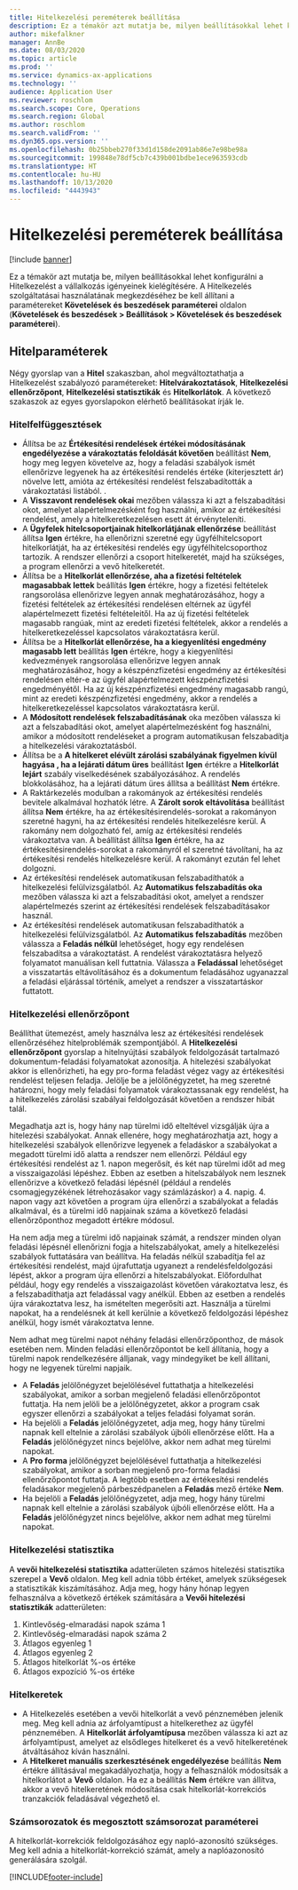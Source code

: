 ```yaml
---
title: Hitelkezelési pereméterek beállítása
description: Ez a témakör azt mutatja be, milyen beállításokkal lehet konfigurálni a Hitelkezelést a vállalkozás igényeinek kielégítésére.
author: mikefalkner
manager: AnnBe
ms.date: 08/03/2020
ms.topic: article
ms.prod: ''
ms.service: dynamics-ax-applications
ms.technology: ''
audience: Application User
ms.reviewer: roschlom
ms.search.scope: Core, Operations
ms.search.region: Global
ms.author: roschlom
ms.search.validFrom: ''
ms.dyn365.ops.version: ''
ms.openlocfilehash: 0b25bbeb270f33d1d158de2091ab86e7e98be98a
ms.sourcegitcommit: 199848e78df5cb7c439b001bdbe1ece963593cdb
ms.translationtype: HT
ms.contentlocale: hu-HU
ms.lasthandoff: 10/13/2020
ms.locfileid: "4443943"
---
```

# <a name="credit-management-parameters-setup"></a>Hitelkezelési pereméterek beállítása

[!include [banner](../includes/banner.md)]

Ez a témakör azt mutatja be, milyen beállításokkal lehet konfigurálni a Hitelkezelést a vállalkozás igényeinek kielégítésére. A Hitelkezelés szolgáltatásai használatának megkezdéséhez be kell állítani a paramétereket **Követelések és beszedések paraméterei** oldalon (**Követelések és beszedések \> Beállítások \> Követelések és beszedések paraméterei**).

## <a name="credit-parameters"></a>Hitelparaméterek

Négy gyorslap van a **Hitel** szakaszban, ahol megváltoztathatja a Hitelkezelést szabályozó paramétereket: **Hitelvárakoztatások**, **Hitelkezelési ellenőrzőpont**, **Hitelkezelési statisztikák** és **Hitelkorlátok**. A következő szakaszok az egyes gyorslapokon elérhető beállításokat írják le.

### <a name="credit-holds"></a>Hitelfelfüggesztések

- Állítsa be az **Értékesítési rendelések értékei módosításának engedélyezése a várakoztatás feloldását követően** beállítást **Nem**, hogy meg legyen követelve az, hogy a feladási szabályok ismét ellenőrizve legyenek ha az értékesítési rendelés értéke (kiterjesztett ár) növelve lett, amióta az értékesítési rendelést felszabadították a várakoztatási listából. .
- A **Visszavont rendelések okai** mezőben válassza ki azt a felszabadítási okot, amelyet alapértelmezésként fog használni, amikor az értékesítési rendelést, amely a hitelkeretkezelésen esett át érvényteleníti.
- A **Ügyfelek hitelcsoportjainak hitelkorlátjának ellenőrzése** beállítást állítsa **Igen** értékre, ha ellenőrizni szeretné egy ügyfélhitelcsoport hitelkorlátját, ha az értékesítési rendelés egy ügyfélhitelcsoporthoz tartozik. A rendszer ellenőrzi a csoport hitelkeretét, majd ha szükséges, a program ellenőrzi a vevő hitelkeretét.
- Állítsa be a **Hitelkorlát ellenőrzése, aha a fizetési feltételek magasabbak lettek** beállítás **Igen** értékre, hogy a fizetési feltételek rangsorolása ellenőrizve legyen annak meghatározásához, hogy a fizetési feltételek az értékesítési rendelésen eltérnek az ügyfél alapértelmezett fizetési feltételeitől. Ha az új fizetési feltételek magasabb rangúak, mint az eredeti fizetési feltételek, akkor a rendelés a hitelkeretkezeléssel kapcsolatos várakoztatásra kerül.
- Állítsa be a **Hitelkorlát ellenőrzése, ha a kiegyenlítési engedmény magasabb lett** beállítás **Igen** értékre, hogy a kiegyenlítési kedvezmények rangsorolása ellenőrizve legyen annak meghatározásához, hogy a készpénzfizetési engedmény az értékesítési rendelésen eltér-e az ügyfél alapértelmezett készpénzfizetési engedményétől. Ha az új készpénzfizetési engedmény magasabb rangú, mint az eredeti készpénzfizetési engedmény, akkor a rendelés a hitelkeretkezeléssel kapcsolatos várakoztatásra kerül.
- A **Módosított rendelések felszabadításának** oka mezőben válassza ki azt a felszabadítási okot, amelyet alapértelmezésként fog használni, amikor a módosított rendeléseket a program automatikusan felszabadítja a hitelkezelési várakoztatásból.
- Állítsa be a **A hitelkeret elévült zárolási szabályának figyelmen kívül hagyása , ha a lejárati dátum üres** beállítást **Igen** értékre a **Hitelkorlát lejárt** szabály viselkedésének szabályozásához. A rendelés blokkolásához, ha a lejárati dátum üres állítsa a beállítást **Nem** értékre.
- A Raktárkezelés modulban a rakományok az értékesítési rendelés bevitele alkalmával hozhatók létre. A **Zárolt sorok eltávolítása** beállítást állítsa **Nem** értékre, ha az értékesítésirendelés-sorokat a rakományon szeretné hagyni, ha az értékesítési rendelés hitelkezelésre kerül. A rakomány nem dolgozható fel, amíg az értékesítési rendelés várakoztatva van. A beállítást állítsa **Igen** értékre, ha az értékesítésirendelés-sorokat a rakományról el szeretné távolítani, ha az értékesítési rendelés hitelkezelésre kerül. A rakományt ezután fel lehet dolgozni.
- Az értékesítési rendelések automatikusan felszabadíthatók a hitelkezelési felülvizsgálatból. Az **Automatikus felszabadítás oka** mezőben válassza ki azt a felszabadítási okot, amelyet a rendszer alapértelmezés szerint az értékesítési rendelések felszabadításakor használ.
- Az értékesítési rendelések automatikusan felszabadíthatók a hitelkezelési felülvizsgálatból. Az **Automatikus felszabadítás** mezőben válassza a **Feladás nélkül** lehetőséget, hogy egy rendelésen felszabadítsa a várakoztatást. A rendelést várakoztatásra helyező folyamatot manuálisan kell futtatnia. Válassza a **Feladással** lehetőséget a visszatartás eltávolításához és a dokumentum feladásához ugyanazzal a feladási eljárással történik, amelyet a rendszer a visszatartáskor futtatott.

### <a name="credit-management-checkpoint"></a>Hitelkezelési ellenőrzőpont

Beállíthat ütemezést, amely használva lesz az értékesítési rendelések ellenőrzéséhez hitelproblémák szempontjából. A **Hitelkezelési ellenőrzőpont** gyorslap a hitelnyújtási szabályok feldolgozását tartalmazó dokumentum-feladási folyamatokat azonosítja. A hitelezési szabályokat akkor is ellenőrizheti, ha egy pro-forma feladást végez vagy az értékesítési rendelést teljesen feladja. Jelölje be a jelölőnégyzetet, ha meg szeretné határozni, hogy mely feladási folyamatok várakoztassanak egy rendelést, ha a hitelkezelés zárolási szabályai feldolgozását követően a rendszer hibát talál.

Megadhatja azt is, hogy hány nap türelmi idő elteltével vizsgálják újra a hitelezési szabályokat. Annak ellenére, hogy meghatározhatja azt, hogy a hitelkezelési szabályok ellenőrizve legyenek a feladáskor a szabályokat a megadott türelmi idő alatta a rendszer nem ellenőrzi. Például egy értékesítési rendelést az 1. napon megerősít, és két nap türelmi időt ad meg a visszaigazolási lépéshez. Ebben az esetben a hitelszabályok nem lesznek ellenőrizve a következő feladási lépésnél (például a rendelés csomagjegyzékének létrehozásakor vagy számlázáskor) a 4. napig. 4. napon vagy azt követően a program újra ellenőrzi a szabályokat a feladás alkalmával, és a türelmi idő napjainak száma a következő feladási ellenőrzőponthoz megadott értékre módosul.

Ha nem adja meg a türelmi idő napjainak számát, a rendszer minden olyan feladási lépésnél ellenőrizni fogja a hitelszabályokat, amely a hitelkezelési szabályok futtatására van beállítva. Ha feladás nélkül szabadítja fel az értékesítési rendelést, majd újrafuttatja ugyanezt a rendelésfeldolgozási lépést, akkor a program újra ellenőrzi a hitelszabályokat. Előfordulhat például, hogy egy rendelés a visszaigazolást követően várakoztatva lesz, és a felszabadíthatja azt feladással vagy anélkül. Ebben az esetben a rendelés újra várakoztatva lesz, ha ismételten megerősíti azt. Használja a türelmi napokat, ha a rendelésnek át kell kerülnie a következő feldolgozási lépéshez anélkül, hogy ismét várakoztatva lenne.

Nem adhat meg türelmi napot néhány feladási ellenőrzőponthoz, de mások esetében nem. Minden feladási ellenőrzőpontot be kell állítania, hogy a türelmi napok rendelkezésére álljanak, vagy mindegyiket be kell állítani, hogy ne legyenek türelmi napjaik.

- A **Feladás** jelölőnégyzet bejelölésével futtathatja a hitelkezelési szabályokat, amikor a sorban megjelenő feladási ellenőrzőpontot futtatja. Ha nem jelöli be a jelölőnégyzetet, akkor a program csak egyszer ellenőrzi a szabályokat a teljes feladási folyamat során.
- Ha bejelöli a **Feladás** jelölőnégyzetet, adja meg, hogy hány türelmi napnak kell eltelnie a zárolási szabályok újbóli ellenőrzése előtt. Ha a **Feladás** jelölőnégyzet nincs bejelölve, akkor nem adhat meg türelmi napokat.
- A **Pro forma** jelölőnégyzet bejelölésével futtathatja a hitelkezelési szabályokat, amikor a sorban megjelenő pro-forma feladási ellenőrzőpontot futtatja. A legtöbb esetben az értékesítési rendelés feladásakor megjelenő párbeszédpanelen a **Feladás** mező értéke **Nem**.
- Ha bejelöli a **Feladás** jelölőnégyzetet, adja meg, hogy hány türelmi napnak kell eltelnie a zárolási szabályok újbóli ellenőrzése előtt. Ha a **Feladás** jelölőnégyzet nincs bejelölve, akkor nem adhat meg türelmi napokat.

### <a name="credit-management-statistics"></a>Hitelkezelési statisztika

A **vevői hitelkezelési statisztika** adatterületen számos hitelezési statisztika szerepel a **Vevő** oldalon. Meg kell adnia több értéket, amelyek szükségesek a statisztikák kiszámításához. Adja meg, hogy hány hónap legyen felhasználva a következő értékek számítására a **Vevői hitelezési statisztikák** adatterületen:

1. Kintlevőség-elmaradási napok száma 1
2. Kintlevőség-elmaradási napok száma 2
3. Átlagos egyenleg 1
4. Átlagos egyenleg 2
5. Átlagos hitelkorlát %-os értéke
6. Átlagos expozíció %-os értéke

### <a name="credit-limits"></a>Hitelkeretek

- A Hitelkezelés esetében a vevői hitelkorlát a vevő pénznemében jelenik meg. Meg kell adnia az árfolyamtípust a hitelkerethez az ügyfél pénznemében. A **Hitelkorlát árfolyamtípusa** mezőben válassza ki azt az árfolyamtípust, amelyet az elsődleges hitelkeret és a vevő hitelkeretének átváltásához kíván használni.
- A **Hitelkeret manuális szerkesztésének engedélyezése** beállítás **Nem** értékre állításával megakadályozhatja, hogy a felhasználók módosítsák a hitelkorlátot a **Vevő** oldalon. Ha ez a beállítás **Nem** értékre van állítva, akkor a vevő hitelkeretének módosítása csak hitelkorlát-korrekciós tranzakciók feladásával végezhető el.

### <a name="number-sequences-and-shared-number-sequence-parameters"></a>Számsorozatok és megosztott számsorozat paraméterei

A hitelkorlát-korrekciók feldolgozásához egy napló-azonosító szükséges. Meg kell adnia a hitelkorlát-korrekció számát, amely a naplóazonosító generálására szolgál.


[!INCLUDE[footer-include](../../includes/footer-banner.md)]